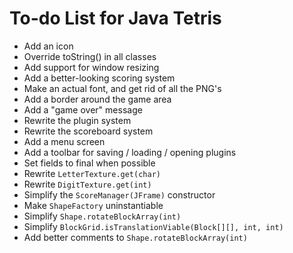 # To-do List for Java Tetris

* Add an icon
* Override toString() in all classes
* Add support for window resizing
* Add a better-looking scoring system
* Make an actual font, and get rid of all the PNG's
* Add a border around the game area
* Add a "game over" message
* Rewrite the plugin system
* Rewrite the scoreboard system
* Add a menu screen
* Add a toolbar for saving / loading / opening plugins
* Set fields to final when possible
* Rewrite `LetterTexture.get(char)`
* Rewrite `DigitTexture.get(int)`
* Simplify the `ScoreManager(JFrame)` constructor
* Make `ShapeFactory` uninstantiable
* Simplify `Shape.rotateBlockArray(int)`
* Simplify `BlockGrid.isTranslationViable(Block[][], int, int)`
* Add better comments to `Shape.rotateBlockArray(int)`
